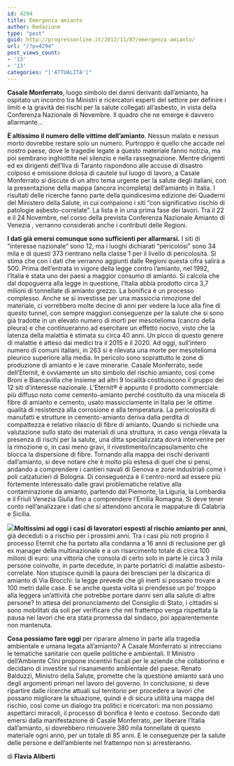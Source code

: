 ```yaml
---
id: 4294
title: Emergenza amianto
author: Redazione
type: "post"
guid: http://progressonline.it/2012/11/07/emergenza-amianto/
url: "/?p=4294"
post_views_count:
- '13'
- '13'
categories: "['ATTUALITÀ']"
---
```


**Casale Monferrato**, luogo simbolo dei danni derivanti dall’amianto, ha ospitato un incontro tra Ministri e ricercatori esperti del settore per definire i limiti e la gravità dei rischi per la salute collegati all’asbesto, in vista della Conferenza Nazionale di Novembre. Il quadro che ne emerge è davvero allarmante…

**È altissimo il numero delle vittime dell’amianto**. Nessun malato e nessun morto dovrebbe restare solo un numero. Purtroppo è quello che accade nel nostro paese, dove le tragedie legate a questo materiale fanno notizia, ma poi sembrano inghiottite nel silenzio e nella rassegnazione. Mentre dirigenti ed ex dirigenti dell’Ilva di Taranto rispondono alle accuse di disastro colposo e omissione dolosa di cautele sul luogo di lavoro, a Casale Monferrato si discute di un altro tema urgente per la salute degli italiani, con la presentazione della mappa (ancora incompleta) dell’amianto in Italia. I risultati delle ricerche fanno parte della quindicesima edizione dei Quaderni del Ministero della Salute, in cui compaiono i siti “con significativo rischio di patologie asbesto-correlate”. La lista è in una prima fase dei lavori. Tra il 22 e il 24 Novembre, nel corso della prevista Conferenza Nazionale Amianto di Venezia , verranno considerati anche i contributi delle Regioni.

**I dati già emersi comunque sono sufficienti per allarmarsi.** I siti di “interesse nazionale” sono 12, ma i luoghi dichiarati “pericolosi” sono 34 mila e di questi 373 rientrano nella classe 1 per il livello di pericolosità. Si stima che con i dati che verranno aggiunti dalle Regioni questa cifra salirà a 500. Prima dell’entrata in vigore della legge contro l’amianto, nel 1992, l’Italia è stata uno dei paesi a maggior consumo di amianto. Si calcola che dal dopoguerra alla legge in questione, l’Italia abbia prodotto circa 3,7 milioni di tonnellate di amianto grezzo. La bonifica è un processo complesso. Anche se si investisse per una massiccia rimozione del materiale, ci vorrebbero molte decine di anni per vedere la luce alla fine di questo tunnel, con sempre maggiori conseguenze per la salute che si sono già tradotte in un elevato numero di morti per mesotelioma (cancro della pleura) e che continueranno ad esercitare un effetto nocivo, visto che la latenza della malattia è stimata su circa 40 anni. Un picco di questo genere di malattie è atteso dai medici tra il 2015 e il 2020. Ad oggi, sull’intero numero di comuni italiani, in 263 si è rilevata una morte per mesotelioma pleurico superiore alla media. In pericolo sono soprattutto le zone di produzione di amianto e le cave minerarie. Casale Monferrato, sede dell’Eternit, è ovviamente un sito simbolo del rischio amianto, così come Broni e Biancavilla che insieme ad altri 9 località costituiscono il gruppo dei 12 siti d’interesse nazionale. L’Eternit® è appunto il prodotto commerciale più diffuso noto come cemento-amianto perché costituito da una miscela di fibre di amianto e cemento, usato massicciamente in Italia per le ottime qualità di resistenza alla corrosione e alla temperatura. La pericolosità di manufatti e strutture in cemento-amianto deriva dalla perdita di compattezza e relativo rilascio di fibre di amianto. Quando si richiede una valutazione sullo stato dei materiali di una struttura, in caso venga rilevata la presenza di rischi per la salute, una ditta specializzata dovrà intervenire per la rimozione o, in casi meno gravi, il rivestimento/incapsulamento che blocca la dispersione di fibre. Tornando alla mappa dei rischi derivanti dall’amianto, si deve notare che è molto più estesa di quel che si pensi, andando a comprendere i cantieri navali di Genova e zone industriali come i poli calzaturieri di Bologna. Di conseguenza è il centro-nord ad essere più fortemente interessato dalle gravi problematiche relative alla contaminazione da amianto, partendo dal Piemonte, la Liguria, la Lombardia e il Friuli Venezia Giulia fino a comprendere l’Emilia Romagna. Si deve tener conto nell’analizzare i dati che si attendono ancora le mappature di Calabria e Sicilia.

**![](/FCKFiles/amianto2.jpg)Moltissimi ad oggi i casi di lavoratori esposti al rischio amianto per anni**, già deceduti o a rischio per i prossimi anni. Tra i casi più noti proprio il processo Eternit che ha portato alla condanna a 16 anni di reclusione per gli ex manager della multinazionale e a un risarcimento totale di circa 100 milioni di euro: una vittoria che consola di certo solo in parte le circa 3 mila persone coinvolte, in parte decedute, in parte portatrici di malattie asbesto-correlate. Non stupisce quindi la paura dei bresciani per la discarica di amianto di Via Brocchi: la legge prevede che gli inerti si possano trovare a 100 metri dalle case. E se anche questa volta si prendesse un po’ troppo alla leggera un’attività che potrebbe portare danni seri alla salute di altre persone? In attesa del pronunciamento del Consiglio di Stato, i cittadini si sono mobilitati da soli per verificare che nel frattempo venga rispettata la pausa nei lavori che era stata promessa dal sindaco, poi apparentemente non mantenuta.

**Cosa possiamo fare oggi** per riparare almeno in parte alla tragedia ambientale e umana legata all’amianto? A Casale Monferrato si intrecciano le tematiche sanitarie con quelle politiche e ambientali. Il Ministro dell’Ambiente Clini propone incentivi fiscali per le aziende che collaborino e decidano di investire sul risanamento ambientale del paese. Renato Balduzzi, Ministro della Salute, promette che la questione amianto sarà uno degli argomenti primari nel lavoro del governo. In conclusione, si deve ripartire dalle ricerche attuali sul territorio per procedere a lavori che possano migliorare la situazione, quindi è di sicura utilità una mappa del rischio, così come un dialogo tra politici e ricercatori: ma non possiamo aspettarci miracoli, il processo di bonifica è lento e costoso. Secondo dati emersi dalla manifestazione di Casale Monferrato, per liberare l’Italia dall’amianto, si dovrebbero rimuovere 380 mila tonnellate di questo materiale ogni anno, per un totale di 85 anni. E le conseguenze per la salute delle persone e dell’ambiente nel frattempo non si arresteranno.

di **Flavia Aliberti**
